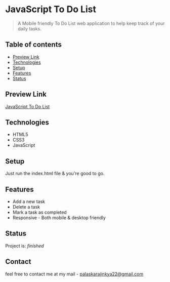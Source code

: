 ﻿# JavaScript To Do List
> A Mobile friendly To Do List web application to help keep track of your daily tasks.

## Table of contents
* [Preview Link](#preview-link)
* [Technologies](#technologies)
* [Setup](#setup)
* [Features](#features)
* [Status](#status)


## Preview Link
[JavaScript To Do List](https://ajinkyap22.github.io/js-todo-List/)

## Technologies
* HTML5
* CSS3
* JavaScript

## Setup
Just run the index.html file & you're good to go.

## Features
* Add a new task
* Delete a task
* Mark a task as completed
* Responsive - Both mobile & desktop friendly

## Status
Project is:  _finished_

## Contact

feel free to contact me at my mail - palaskarajinkya22@gmail.com
